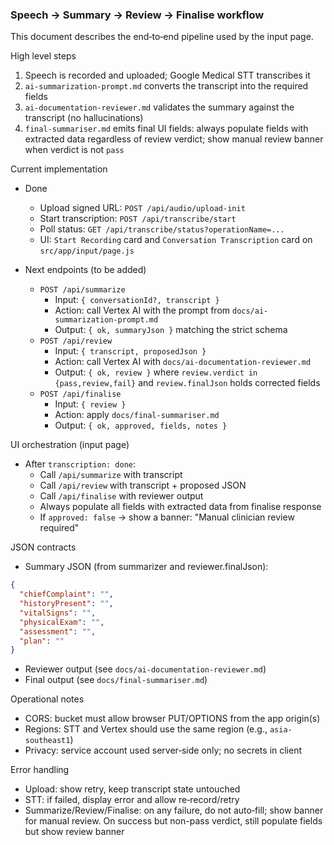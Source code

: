 ### Speech → Summary → Review → Finalise workflow

This document describes the end‑to‑end pipeline used by the input page.

High level steps
1) Speech is recorded and uploaded; Google Medical STT transcribes it
2) `ai-summarization-prompt.md` converts the transcript into the required fields
3) `ai-documentation-reviewer.md` validates the summary against the transcript (no hallucinations)
4) `final-summariser.md` emits final UI fields: always populate fields with extracted data regardless of review verdict; show manual review banner when verdict is not `pass`

Current implementation
- Done
  - Upload signed URL: `POST /api/audio/upload-init`
  - Start transcription: `POST /api/transcribe/start`
  - Poll status: `GET /api/transcribe/status?operationName=...`
  - UI: `Start Recording` card and `Conversation Transcription` card on `src/app/input/page.js`

- Next endpoints (to be added)
  - `POST /api/summarize`
    - Input: `{ conversationId?, transcript }`
    - Action: call Vertex AI with the prompt from `docs/ai-summarization-prompt.md`
    - Output: `{ ok, summaryJson }` matching the strict schema
  - `POST /api/review`
    - Input: `{ transcript, proposedJson }`
    - Action: call Vertex AI with `docs/ai-documentation-reviewer.md`
    - Output: `{ ok, review }` where `review.verdict in {pass,review,fail}` and `review.finalJson` holds corrected fields
  - `POST /api/finalise`
    - Input: `{ review }`
    - Action: apply `docs/final-summariser.md`
    - Output: `{ ok, approved, fields, notes }`

UI orchestration (input page)
- After `transcription: done`:
  - Call `/api/summarize` with transcript
  - Call `/api/review` with transcript + proposed JSON
  - Call `/api/finalise` with reviewer output
  - Always populate all fields with extracted data from finalise response
  - If `approved: false` → show a banner: "Manual clinician review required"

JSON contracts
- Summary JSON (from summarizer and reviewer.finalJson):
```json
{
  "chiefComplaint": "",
  "historyPresent": "",
  "vitalSigns": "",
  "physicalExam": "",
  "assessment": "",
  "plan": ""
}
```
- Reviewer output (see `docs/ai-documentation-reviewer.md`)
- Final output (see `docs/final-summariser.md`)

Operational notes
- CORS: bucket must allow browser PUT/OPTIONS from the app origin(s)
- Regions: STT and Vertex should use the same region (e.g., `asia-southeast1`)
- Privacy: service account used server‑side only; no secrets in client

Error handling
- Upload: show retry, keep transcript state untouched
- STT: if failed, display error and allow re‑record/retry
- Summarize/Review/Finalise: on any failure, do not auto‑fill; show banner for manual review. On success but non-pass verdict, still populate fields but show review banner


